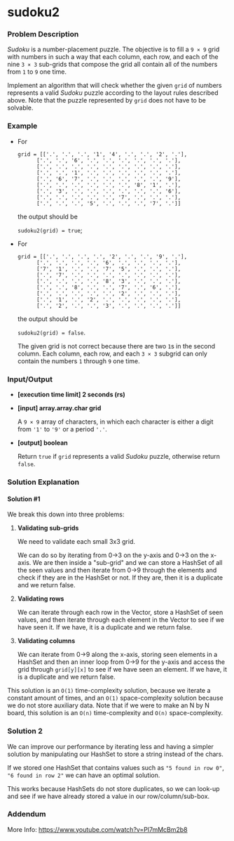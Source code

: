 # sudoku2

### Problem Description

_Sudoku_ is a number-placement puzzle. The objective is to fill a `9 × 9` grid with numbers in such a way that each column, each row, and each of the nine `3 × 3` sub-grids that compose the grid all contain all of the numbers from `1` to `9` one time.

Implement an algorithm that will check whether the given `grid` of numbers represents a valid _Sudoku_ puzzle according to the layout rules described above. Note that the puzzle represented by `grid` does not have to be solvable.

### Example

- For

  ```
  grid = [['.', '.', '.', '1', '4', '.', '.', '2', '.'],
        ['.', '.', '6', '.', '.', '.', '.', '.', '.'],
        ['.', '.', '.', '.', '.', '.', '.', '.', '.'],
        ['.', '.', '1', '.', '.', '.', '.', '.', '.'],
        ['.', '6', '7', '.', '.', '.', '.', '.', '9'],
        ['.', '.', '.', '.', '.', '.', '8', '1', '.'],
        ['.', '3', '.', '.', '.', '.', '.', '.', '6'],
        ['.', '.', '.', '.', '.', '7', '.', '.', '.'],
        ['.', '.', '.', '5', '.', '.', '.', '7', '.']]
  ```

  the output should be

  `sudoku2(grid) = true`;

- For

  ```
  grid = [['.', '.', '.', '.', '2', '.', '.', '9', '.'],
        ['.', '.', '.', '.', '6', '.', '.', '.', '.'],
        ['7', '1', '.', '.', '7', '5', '.', '.', '.'],
        ['.', '7', '.', '.', '.', '.', '.', '.', '.'],
        ['.', '.', '.', '.', '8', '3', '.', '.', '.'],
        ['.', '.', '8', '.', '.', '7', '.', '6', '.'],
        ['.', '.', '.', '.', '.', '2', '.', '.', '.'],
        ['.', '1', '.', '2', '.', '.', '.', '.', '.'],
        ['.', '2', '.', '.', '3', '.', '.', '.', '.']]
  ```

  the output should be

  `sudoku2(grid) = false`.

  The given grid is not correct because there are two `1`s in the second column. Each column, each row, and each `3 × 3` subgrid can only contain the numbers `1` through `9` one time.

### Input/Output

- **[execution time limit] 2 seconds (rs)**

- **[input] array.array.char grid**

  A `9 × 9` array of characters, in which each character is either a digit from `'1'` to `'9'` or a period `'.'`.

- **[output] boolean**

  Return `true` if `grid` represents a valid _Sudoku_ puzzle, otherwise return `false`.

### Solution Explanation

#### Solution #1

We break this down into three problems:

1. **Validating sub-grids**

   We need to validate each small 3x3 grid.

   We can do so by iterating from 0->3 on the y-axis and 0->3 on the x-axis. We are then inside a "sub-grid" and we can store a HashSet of all the seen values and then iterate from 0->9 through the elements and check if they are in the HashSet or not. If they are, then it is a duplicate and we return false.

2. **Validating rows**

   We can iterate through each row in the Vector, store a HashSet of seen values, and then iterate through each element in the Vector to see if we have seen it. If we have, it is a duplicate and we return false.

3. **Validating columns**

   We can iterate from 0->9 along the x-axis, storing seen elements in a HashSet and then an inner loop from 0->9 for the y-axis and access the grid through `grid[y][x]` to see if we have seen an element. If we have, it is a duplicate and we return false.

This solution is an `O(1)` time-complexity solution, because we iterate a constant amount of times, and an `O(1)` space-complexity solution because we do not store auxiliary data. Note that if we were to make an N by N board, this solution is an `O(n)` time-complexity and `O(n)` space-complexity.

### Solution 2

We can improve our performance by iterating less and having a simpler solution by manipulating our HashSet to store a string instead of the chars.

If we stored one HashSet that contains values such as `"5 found in row 0"`, `"6 found in row 2"` we can have an optimal solution.

This works because HashSets do not store duplicates, so we can look-up and see if we have already stored a value in our row/column/sub-box.

### Addendum

More Info: https://www.youtube.com/watch?v=Pl7mMcBm2b8
